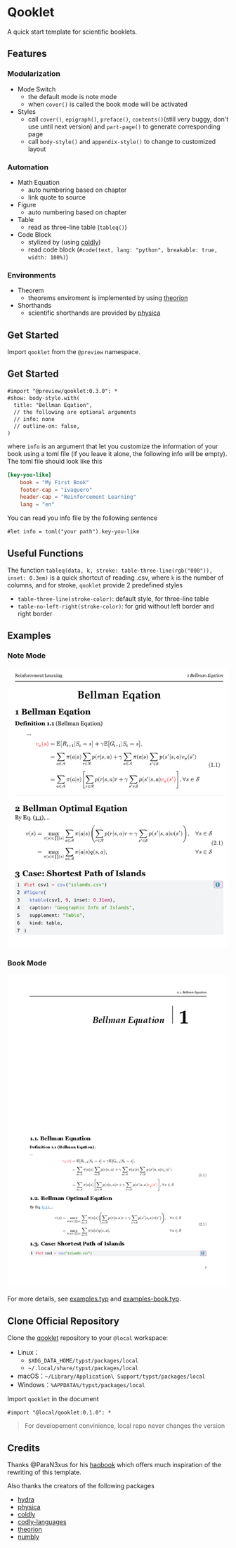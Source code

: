 # Qooklet

A quick start template for scientific booklets.

## Features

### Modularization

- Mode Switch
  - the default mode is note mode
  - when `cover()` is called the book mode will be activated
- Styles
  - call `cover()`, `epigraph()`, `preface()`, `contents()`(still very buggy, don't use until next version) and `part-page()` to generate corresponding page
  - call `body-style()` and `appendix-style()` to change to customized layout

### Automation

- Math Equation
  - auto numbering based on chapter
  - link quote to source
- Figure
  - auto numbering based on chapter
- Table
  - read as three-line table (`tableq()`)
- Code Block
  - stylized by (using [coldly](https://github.com/Dherse/codly))
  - read code block (`#code(text, lang: "python", breakable: true, width: 100%)`)

### Environments

- Theorem
  - theorems enviroment is implemented by using [theorion](https://github.com/OrangeX4/typst-theorion)
- Shorthands
  - scientific shorthands are provided by [physica](https://github.com/Leedehai/typst-physics)

## Get Started

Import `qooklet` from the `@preview` namespace.

## Get Started

```typst
#import "@preview/qooklet:0.3.0": *
#show: body-style.with(
  title: "Bellman Eqation",
  // the following are optional arguments
  // info: none
  // outline-on: false,
)
```

where `info` is an argument that let you customize the information of your book using a toml file (if you leave it alone, the following info will be empty). The toml file should look like this

```toml
[key-you-like]
    book = "My First Book"
    footer-cap = "ivaquero"
    header-cap = "Reinforcement Learning"
    lang = "en"
```

You can read you info file by the following sentence

```typst
#let info = toml("your path").key-you-like
```

## Useful Functions

The function `tableq(data, k, stroke: table-three-line(rgb("000")), inset: 0.3em)` is a quick shortcut of reading .csv, where `k` is the number of columns, and for stroke, `qooklet` provide 2 predefined styles

- `table-three-line(stroke-color)`: default style, for three-line table
- `table-no-left-right(stroke-color)`: for grid without left border and right border

## Examples

### Note Mode

![example](https://raw.githubusercontent.com/ivaquero/typst-qooklet/refs/heads/main/example.png)

### Book Mode

![example-book](https://raw.githubusercontent.com/ivaquero/typst-qooklet/refs/heads/main/example-book.png)

For more details, see [examples.typ](https://github.com/ivaquero/typst-qooklet/blob/main/examples/example.typ) and [examples-book.typ](https://github.com/ivaquero/typst-qooklet/blob/main/examples/example-book.typ).

## Clone Official Repository

Clone the [qooklet](https://github.com/ivaquero/typst-qooklet) repository to your `@local` workspace:

- Linux：
  - `$XDG_DATA_HOME/typst/packages/local`
  - `~/.local/share/typst/packages/local`
- macOS：`~/Library/Application\ Support/typst/packages/local`
- Windows：`%APPDATA%/typst/packages/local`

Import `qooklet` in the document

```typst
#import "@local/qooklet:0.1.0": *
```

> For developement convinience, local repo never changes the version

## Credits

Thanks @ParaN3xus for his [haobook](https://github.com/ParaN3xus/haobook) which offers much inspiration of the rewriting of this template.

Also thanks the creators of the following packages

- [hydra](https://github.com/tingerrr/hydra)
- [physica](https://github.com/Leedehai/typst-physics)
- [coldly](https://github.com/Dherse/codly)
- [codly-languages](https://github.com/swaits/typst-collection)
- [theorion](https://github.com/OrangeX4/typst-theorion)
- [numbly](https://github.com/flaribbit/numbly)
